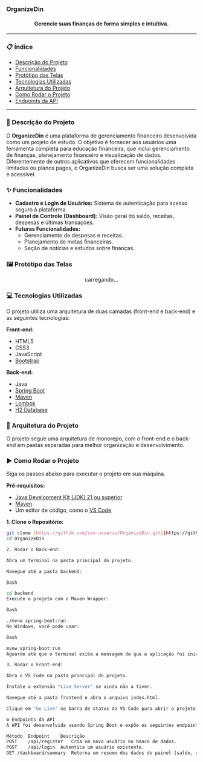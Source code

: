 ### OrganizeDin

#### <p align="center">Gerencie suas finanças de forma simples e intuitiva.</p>

---

### 📋 Índice

- [Descrição do Projeto](#-descrição-do-projeto)
- [Funcionalidades](#-funcionalidades)
- [Protótipo das Telas](#-protótipo-das-telas)
- [Tecnologias Utilizadas](#-tecnologias-utilizadas)
- [Arquitetura do Projeto](#-arquitetura-do-projeto)
- [Como Rodar o Projeto](#-como-rodar-o-projeto)
- [Endpoints da API](#-endpoints-da-api)

---

### 📝 Descrição do Projeto

O **OrganizeDin** é uma plataforma de gerenciamento financeiro desenvolvida como um projeto de estudo. O objetivo é fornecer aos usuários uma ferramenta completa para educação financeira, que inclui gerenciamento de finanças, planejamento financeiro e visualização de dados. Diferentemente de outros aplicativos que oferecem funcionalidades limitadas ou planos pagos, o OrganizeDin busca ser uma solução completa e acessível.

### ✨ Funcionalidades

- **Cadastro e Login de Usuários:** Sistema de autenticação para acesso seguro à plataforma.
- **Painel de Controle (Dashboard):** Visão geral do saldo, receitas, despesas e últimas transações.
- **Futuras Funcionalidades:**
    - Gerenciamento de despesas e receitas.
    - Planejamento de metas financeiras.
    - Seção de notícias e estudos sobre finanças.

### 🖼️ Protótipo das Telas

<div align="center">
 <p>carregando...</p>
</div>

### 💻 Tecnologias Utilizadas

O projeto utiliza uma arquitetura de duas camadas (front-end e back-end) e as seguintes tecnologias:

**Front-end:**
- HTML5
- CSS3
- JavaScript
- [Bootstrap](https://getbootstrap.com/)

**Back-end:**
- Java
- [Spring Boot](https://spring.io/projects/spring-boot)
- [Maven](https://maven.apache.org/)
- [Lombok](https://projectlombok.org/)
- [H2 Database](https://www.h2database.com/html/main.html)

### 🧱 Arquitetura do Projeto

O projeto segue uma arquitetura de monorepo, com o front-end e o back-end em pastas separadas para melhor organização e desenvolvimento.

### ▶️ Como Rodar o Projeto

Siga os passos abaixo para executar o projeto em sua máquina.

**Pré-requisitos:**
- [Java Development Kit (JDK) 21 ou superior](https://www.oracle.com/java/technologies/downloads/)
- [Maven](https://maven.apache.org/download.cgi)
- Um editor de código, como o [VS Code](https://code.visualstudio.com/)

**1. Clone o Repositório:**

```bash
git clone [https://github.com/seu-usuario/OrganizeDin.git](https://github.com/seu-usuario/OrganizeDin.git)
cd OrganizeDin

2. Rodar o Back-end:

Abra um terminal na pasta principal do projeto.

Navegue até a pasta backend:

Bash

cd backend
Execute o projeto com o Maven Wrapper:

Bash

./mvnw spring-boot:run
No Windows, você pode usar:

Bash

mvnw spring-boot:run
Aguarde até que o terminal exiba a mensagem de que a aplicação foi iniciada.

3. Rodar o Front-end:

Abra o VS Code na pasta principal do projeto.

Instale a extensão "Live Server" se ainda não a tiver.

Navegue até a pasta frontend e abra o arquivo index.html.

Clique em "Go Live" na barra de status do VS Code para abrir o projeto no seu navegador.

⚙️ Endpoints da API
A API foi desenvolvida usando Spring Boot e expõe os seguintes endpoints:

Método	Endpoint	Descrição
POST	/api/register	Cria um novo usuário no banco de dados.
POST	/api/login	Autentica um usuário existente.
GET	/dashboard/summary	Retorna um resumo dos dados do painel (saldo, receitas, despesas).

